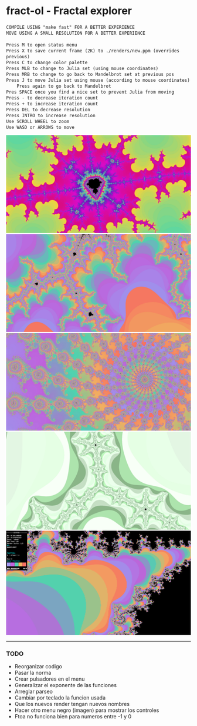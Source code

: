 # fract-ol - Fractal explorer

	COMPILE USING "make fast" FOR A BETTER EXPERIENCE
	MOVE USING A SMALL RESOLUTION FOR A BETTER EXPERIENCE
	
	Press M to open status menu
	Press X to save current frame (2K) to ./renders/new.ppm (overrides previous)
	Press C to change color palette
	Press MLB to change to Julia set (using mouse coordinates)
	Press MRB to change to go back to Mandelbrot set at previous pos
	Press J to move Julia set using mouse (according to mouse coordinates)
		Press again to go back to Mandelbrot
	Pres SPACE once you find a nice set to prevent Julia from moving
	Press - to decrease iteration count
	Press + to increase iteration count
	Press DEL to decrease resolution
	Press INTRO to increase resolution
	Use SCROLL WHEEL to zoom
	Use WASD or ARROWS to move

![Alt Text](renders/r1.jpg)
![Alt Text](renders/r2.jpg)
![Alt Text](renders/r3.jpg)
![Alt Text](renders/r4.jpg)
![Alt Text](renders/r5.jpg)

---

### TODO

- Reorganizar codigo
- Pasar la norma
- Crear pulsadores en el menu
- Generalizar el exponente de las funciones
- Arreglar parseo
- Cambiar por teclado la funcion usada
- Que los nuevos render tengan nuevos nombres
- Hacer otro menu negro (imagen) para mostrar los controles
- Ftoa no funciona bien para numeros entre -1 y 0
